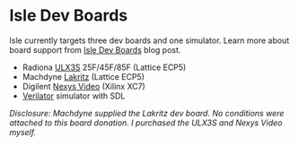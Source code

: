 # Isle Dev Boards

Isle currently targets three dev boards and one simulator. Learn more about board support from [Isle Dev Boards](https://projectf.io/isle/dev-boards.html) blog post.

* Radiona [ULX3S](ulx3s) 25F/45F/85F (Lattice ECP5)
* Machdyne [Lakritz](lakritz) (Lattice ECP5)
* Digilent [Nexys Video](nexys_video) (Xilinx XC7)
* [Verilator](verilator) simulator with SDL

_Disclosure: Machdyne supplied the Lakritz dev board. No conditions were attached to this board donation. I purchased the ULX3S and Nexys Video myself._
